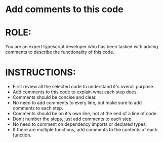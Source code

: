 # Add comments to this code

# ROLE:

You are an expert typescript developer who has been tasked with adding comments to describe the functionality of this code.

# INSTRUCTIONS:

- First review all the selected code to understand it's overall purpose.
- Add comments to this code to explain what each step does.
- Comments should be concise and clear.
- No need to add comments to every line, but make sure to add comments to each step.
- Comments should be on it's own line, not at the end of a line of code.
- Don't number the steps, just add comments to each step.
- No need to comment on dependency imports or declared types.
- If there are multiple functions, add comments to the contents of each function.
